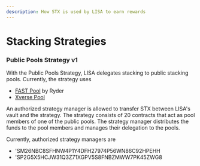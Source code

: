 ```yaml
---
description: How STX is used by LISA to earn rewards
---
```


# Stacking Strategies

### Public Pools Strategy v1

With the Public Pools Strategy, LISA delegates stacking to public stacking pools. Currently, the strategy uses&#x20;

* [FAST Pool](https://fastpool.org) by Ryder
* [Xverse Pool](https://pool.xverse.app)

An authorized strategy manager is allowed to transfer STX between LISA's vault and the strategy. The strategy consists of 20 contracts that act as pool members of one of the public pools. The strategy manager distributes the funds to the pool members and manages their delegation to the pools.&#x20;

Currently, authorized strategy managers are

* 'SM26NBC8SFHNW4P1Y4DFH27974P56WN86C92HPEHH
* 'SP2G5X5HCJW31Q3Z71XGPV5S8FNBZMWW7PK45ZWG8

